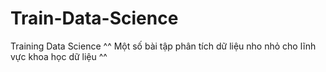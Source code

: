 # Train-Data-Science
Training Data Science ^^
Một số bài tập phân tích dữ liệu nho nhỏ cho lĩnh vực khoa học dữ liệu ^^
